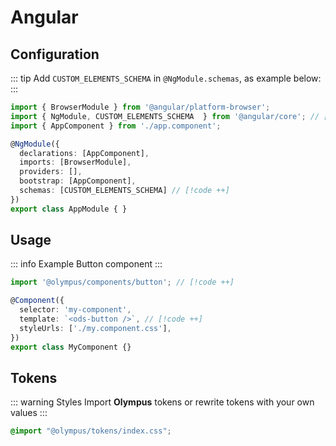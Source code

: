 # Angular

## Configuration

::: tip
Add `CUSTOM_ELEMENTS_SCHEMA` in `@NgModule.schemas`, as example below:
:::

```ts
import { BrowserModule } from '@angular/platform-browser';
import { NgModule, CUSTOM_ELEMENTS_SCHEMA  } from '@angular/core'; // [!code ++]
import { AppComponent } from './app.component';

@NgModule({
  declarations: [AppComponent],
  imports: [BrowserModule],
  providers: [],
  bootstrap: [AppComponent],
  schemas: [CUSTOM_ELEMENTS_SCHEMA] // [!code ++]
})
export class AppModule { }

```

## Usage

::: info Example
Button component
:::

```ts
import '@olympus/components/button'; // [!code ++]

@Component({
  selector: 'my-component',
  template: `<ods-button />`, // [!code ++]
  styleUrls: ['./my.component.css'],
})
export class MyComponent {}
```

## Tokens

::: warning Styles
Import **Olympus** tokens or rewrite tokens with your own values
:::

```css
@import "@olympus/tokens/index.css";
```
